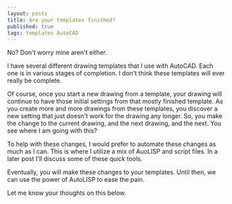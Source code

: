 ```yaml
---
layout: posts
title: Are your templates finished?
published: true
tags: templates AutoCAD
---
```

No? Don't worry mine aren't either.

I have several different drawing templates that I use with AutoCAD. Each one is in various stages of completion. I don't think these templates will ever really be complete.

Of course, once you start a new drawing from a template, your drawing will continue to have those initial settings from that mostly finished template. As you create more and more drawings from these templates, you discover a new setting that just doesn't work for the drawing any longer. So, you make the change to the current drawing, and the next drawing, and the next. You see where I am going with this?

To help with these changes, I would prefer to automate these changes as much as I can. This is where I utilize a mix of AuoLISP and script files. In a later post I'll discuss some of these quick tools.

 Eventually, you will make these changes to your templates. Until then, we can use the power of AutoLISP to ease the pain.

 Let me know your thoughts on this below.
